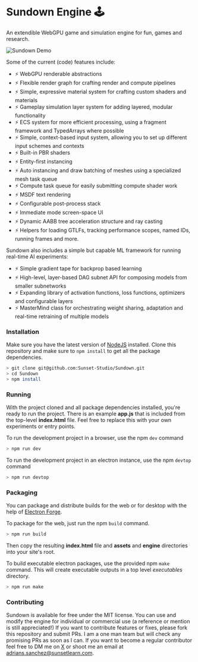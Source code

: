 # Sundown Engine 🕹️

An extendible WebGPU game and simulation engine for fun, games and research.

![Sundown Demo](./sundown_demo.gif)

Some of the current (code) features include:

* ⚡ WebGPU renderable abstractions
* ⚡ Flexible render graph for crafting render and compute pipelines
* ⚡ Simple, expressive material system for crafting custom shaders and materials
* ⚡ Gameplay simulation layer system for adding layered, modular functionality
* ⚡ ECS system for more efficient processing, using a fragment framework and TypedArrays where possible
* ⚡ Simple, context-based input system, allowing you to set up different input schemes and contexts
* ⚡ Built-in PBR shaders
* ⚡ Entity-first instancing
* ⚡ Auto instancing and draw batching of meshes using a specialized mesh task queue
* ⚡ Compute task queue for easily submitting compute shader work
* ⚡ MSDF text rendering
* ⚡ Configurable post-process stack
* ⚡ Immediate mode screen-space UI
* ⚡ Dynamic AABB tree acceleration structure and ray casting
* ⚡ Helpers for loading GTLFs, tracking performance scopes, named IDs, running frames and more.

Sundown also includes a simple but capable ML framework for running real-time AI experiments:
* ⚡ Simple gradient tape for backprop based learning
* ⚡ High-level, layer-based DAG subnet API for composing models from smaller subnetworks
* ⚡ Expanding library of activation functions, loss functions, optimizers and configurable layers
* ⚡ MasterMind class for orchestrating weight sharing, adaptation and real-time retraining of multiple models

### Installation


Make sure you have the latest version of [NodeJS](https://nodejs.org/en) installed. Clone this repository and make sure to `npm install` to get all the package dependencies.


```bash
> git clone git@github.com:Sunset-Studio/Sundown.git
> cd Sundown
> npm install
```

### Running


With the project cloned and all package dependencies installed, you're ready to run the project. There is an example **app.js** that is included from the top-level **index.html** file. Feel free to replace this with your own experiments or entry points.


To run the development project in a browser, use the npm `dev` command
```bash
> npm run dev
```


To run the development project in an electron instance, use the npm `devtop` command
```bash
> npm run devtop
```


### Packaging


You can package and distribute builds for the web or for desktop with the help of [Electron Forge](https://www.electronforge.io/).


To package for the web, just run the npm `build` command.
```bash
> npm run build
```


Then copy the resulting **index.html** file and **assets** and **engine** directories into your site's root.


To build executable electron packages, use the provided npm `make` command. This will create executable outputs in a top level *executables* directory.
```bash
> npm run make
```


### Contributing


Sundown is available for free under the MIT license. You can use and modify the engine for individual or commercial use (a reference or mention is still appreciated!) If you want to contribute features or fixes, please fork this repository and submit PRs. I am a one man team but will check any promising PRs as soon as I can. If you want to become a regular contributor feel free to DM me on [X](https://x.com/SunsetLearn) or shoot me an email at adrians.sanchez@sunsetlearn.com.
